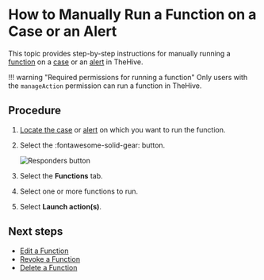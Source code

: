 # How to Manually Run a Function on a Case or an Alert

This topic provides step-by-step instructions for manually running a [function](about-functions.md) on a [case](../../../analyst-corner/cases/about-cases.md) or an [alert](../../../analyst-corner/alerts/about-alerts.md) in TheHive.

!!! warning "Required permissions for running a function"
    Only users with the `manageAction` permission can run a function in TheHive.

## Procedure

1. [Locate the case](../../../analyst-corner/cases/search-for-cases/find-a-case.md) or [alert](../../../analyst-corner/alerts/search-for-alerts/find-an-alert.md) on which you want to run the function.

2. Select the :fontawesome-solid-gear: button.

    ![Responders button](/thehive/images/user-guides/organization/configure-organization/responders-button.png)

3. Select the **Functions** tab.

4. Select one or more functions to run.

5. Select **Launch action(s)**.

## Next steps

* [Edit a Function](edit-a-function.md)
* [Revoke a Function](revoke-a-function.md)
* [Delete a Function](delete-a-function.md)